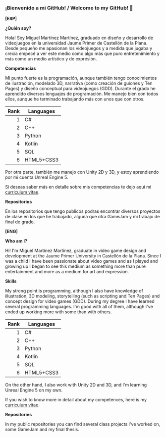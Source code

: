### ¡Bienvenido a mi GitHub! / Welcome to my GitHub! 👋

**[ESP]**

**¿Quién soy?**

Hola! Soy Miguel Martínez Martínez, graduado en diseño y desarrollo de videojuegos en la universidad Jaume Primer de Castellón de la Plana. Desde pequeño me apasionan los videojuegos y a medida que jugaba y crecía empecé a ver este medio como algo más que puro entretenimiento y más como un medio artístico y de expresión.

**Competencias**

Mi punto fuerte es la programación, aunque también tengo conocimientos de ilustración, modelado 3D, narrativa (como creación de guiones y Ten Pages) y diseño conceptual para videojuegos (GDD). Durante el grado he aprendido diversos lenguajes de programación. Me manejo bien con todos ellos, aunque he terminado trabajando más con unos que con otros.

| Rank | Languages |
|-----:|-----------|
|1|C#|
|2|C++|
|3|Python|
|4|Kotlin|
|5|SQL|
|6|HTML5+CSS3|

Por otra parte, también me manejo con Unity 2D y 3D, y estoy aprendiendo por mi cuenta Unreal Engine 5.

Si deseas saber más en detalle sobre mis competencias te dejo aquí mi [curriculum vitae](https://drive.google.com/file/d/1Y7t6wnoi5JTlOrZ8utM2jQyh1wb4MeAE/view?usp=sharing).

**Repositorios**

En los repositorios que tengo publicos podras encontrar diversos proyectos de clase en los que he trabajado, alguna que otra GameJam y mi trabajo de final de grado.

**[ENG]**

**Who am I?**

Hi! I'm Miguel Martínez Martínez, graduate in video game design and development at the Jaume Primer University in Castellón de la Plana. Since I was a child I have been passionate about video games and as I played and growing up I began to see this medium as something more than pure entertainment and more as a medium for art and expression.

**Skills**

My strong point is programming, although I also have knowledge of illustration, 3D modeling, storytelling (such as scripting and Ten Pages) and concept design for video games (GDD). During my degree I have learned several programming languages. I'm good with all of them, although I've ended up working more with some than with others.

| Rank | Languages |
|-----:|-----------|
|1|C#|
|2|C++|
|3|Python|
|4|Kotlin|
|5|SQL|
|6|HTML5+CSS3|

On the other hand, I also work with Unity 2D and 3D, and I'm learning Unreal Engine 5 on my own.

If you wish to know more in detail about my competences, here is my [curriculum vitae](https://drive.google.com/file/d/1Y7t6wnoi5JTlOrZ8utM2jQyh1wb4MeAE/view?usp=sharing).

**Repositories**

In my public repositories you can find several class projects I've worked on, some GameJam and my final thesis.

<!--
**miguelmm95/miguelmm95** is a ✨ _special_ ✨ repository because its `README.md` (this file) appears on your GitHub profile.

Here are some ideas to get you started:

- 🔭 I’m currently working on ...
- 🌱 I’m currently learning ...
- 👯 I’m looking to collaborate on ...
- 🤔 I’m looking for help with ...
- 💬 Ask me about ...
- 📫 How to reach me: ...
- 😄 Pronouns: ...
- ⚡ Fun fact: ...
-->
